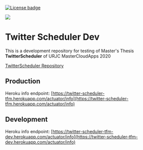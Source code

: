 [![License badge](https://img.shields.io/badge/license-Apache2-green.svg)](http://www.apache.org/licenses/LICENSE-2.0)

![][TwitterScheduler Logo]

# Twitter Scheduler Dev

This is a development repository for testing of Master's Thesis <b>TwitterScheduler</b> of URJC MasterCloudApps 2020

[TwitterScheduler Repository](https://github.com/MasterCloudApps-Projects/TwitterScheduler)

## Production

Heroku info endpoint: [https://twitter-scheduler-tfm.herokuapp.com/actuator/info](https://twitter-scheduler-tfm.herokuapp.com/actuator/info)

## Development

Heroku info endpoint: [https://twitter-scheduler-tfm-dev.herokuapp.com/actuator/info](https://twitter-scheduler-tfm-dev.herokuapp.com/actuator/info)

[TwitterScheduler Logo]: doc/images/twitter-scheduler-logo.jpg